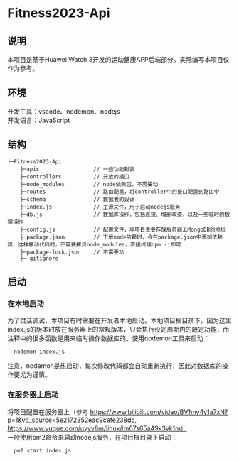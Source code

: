 # Fitness2023-Api

## 说明
本项目是基于Huawei Watch 3开发的运动健康APP后端部分。实际编写本项目仅作为参考。

## 环境
开发工具：vscode、nodemon、nodejs <br>
开发语言：JavaScript

## 结构
```
└─Fitness2023-Api
    ├─apis                 // 一些功能封装
    ├─controllers          // 开放的接口
    ├─node_modules         // node依赖包，不需要动
    ├─routes               // 路由配置，将controller中的接口配置到路由中
    ├─schema               // 数据表的设计
    ├─index.js             // 主源文件，用于启动nodejs服务
    ├─db.js                // 数据库操作，包括连接、增删改查，以及一些临时的数据操作
    ├─config.js            // 配置文件，本项目主要存放服务器上MongoDB的地址
    ├─package.json         // 下载node依赖时，会在package.json中添加依赖项，这样移动代码时，不需要拷贝node_modules，直接终端npm -i即可
    ├─package-lock.json    // 不需要动
    ├─.gitignore
```

## 启动
### 在本地启动
为了灵活调试，本项目有时需要在开发者本地启动。本地项目根目录下，因为这里index.js的版本时放在服务器上的常规版本，只会执行设定周期内的既定功能，而注释中的很多函数是用来临时操作数据库的。使用nodemon工具来启动：
```
  nodemon index.js
```
注意，nodemon是热启动，每次修改代码都会自动重新执行，因此对数据库的操作要尤为谨慎。

### 在服务器上启动
将项目配置在服务器上（参考 https://www.bilibili.com/video/BV1my4y1a7xN?p=1&vd_source=5e2172352eac9cefe238dc, https://www.yuque.com/uyyv8m/linux/im67s65a49k3yk1m） <br>
一般使用pm2命令来启动nodejs服务，在项目根目录下启动：
```
  pm2 start index.js
```
